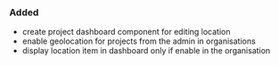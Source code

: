 ### Added

- create project dashboard component for editing location
- enable geolocation for projects from the admin in organisations
- display location item in dashboard only if enable in the organisation
